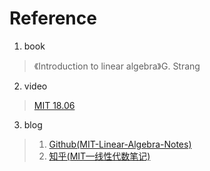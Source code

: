 # Reference
1. book
> 《Introduction to linear algebra》G. Strang
2. video 
> [MIT 18.06](https://www.bilibili.com/video/BV16Z4y1U7oU?p=1&vd_source=34813300d78b998736ee352b904b5693)
3. blog
> 1. [Github(MIT-Linear-Algebra-Notes)](https://github.com/MLNLP-World/MIT-Linear-Algebra-Notes)  
> 2. [知乎(MIT—线性代数笔记)](https://zhuanlan.zhihu.com/p/45707832)
